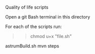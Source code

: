 Quality of life scripts

Open a git Bash terminal in this directory

For each of the scripts run:
>> chmod u+x "file.sh"

astrumBuild.sh
    mvn steps
